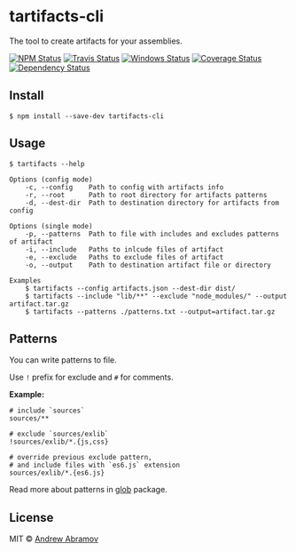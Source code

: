tartifacts-cli
==============

The tool to create artifacts for your assemblies.

[![NPM Status][npm-img]][npm]
[![Travis Status][test-img]][travis]
[![Windows Status][appveyor-img]][appveyor]
[![Coverage Status][coverage-img]][coveralls]
[![Dependency Status][david-img]][david]

[npm]:          https://www.npmjs.org/package/tartifacts-cli
[npm-img]:      https://img.shields.io/npm/v/tartifacts-cli.svg

[travis]:       https://travis-ci.org/blond/tartifacts-cli
[test-img]:     https://img.shields.io/travis/blond/tartifacts-cli/master.svg?label=tests

[appveyor]:     https://ci.appveyor.com/project/blond/tartifacts-cli
[appveyor-img]: https://img.shields.io/appveyor/ci/blond/tartifacts-cli/master.svg?label=windows

[coveralls]:    https://coveralls.io/r/blond/tartifacts-cli
[coverage-img]: https://img.shields.io/coveralls/blond/tartifacts-cli/master.svg

[david]:        https://david-dm.org/blond/tartifacts-cli
[david-img]:    https://img.shields.io/david/blond/tartifacts-cli/master.svg

Install
-------

```
$ npm install --save-dev tartifacts-cli
```

Usage
-----

```
$ tartifacts --help

Options (config mode)
    -c, --config    Path to config with artifacts info
    -r, --root      Path to root directory for artifacts patterns
    -d, --dest-dir  Path to destination directory for artifacts from config

Options (single mode)
    -p, --patterns  Path to file with includes and excludes patterns of artifact
    -i, --include   Paths to inlcude files of artifact
    -e, --exclude   Paths to exclude files of artifact
    -o, --output    Path to destination artifact file or directory

Examples
    $ tartifacts --config artifacts.json --dest-dir dist/
    $ tartifacts --include "lib/**" --exclude "node_modules/" --output artifact.tar.gz
    $ tartifacts --patterns ./patterns.txt --output=artifact.tar.gz
```

Patterns
--------

You can write patterns to file.

Use `!` prefix for exclude and `#` for comments.

**Example:**

```
# include `sources`
sources/**

# exclude `sources/exlib`
!sources/exlib/*.{js,css}

# override previous exclude pattern,
# and include files with `es6.js` extension
sources/exlib/*.{es6.js}
```

Read more about patterns in [glob](https://github.com/isaacs/node-glob#glob-primer) package.

License
-------

MIT © [Andrew Abramov](https://github.com/blond)
